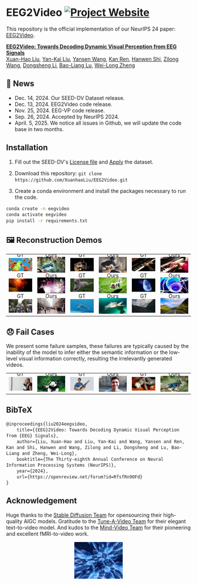 # EEG2Video [![Project Website](https://img.shields.io/badge/Project-Website-orange)](https://bcmi.sjtu.edu.cn/home/eeg2video/)

This repository is the official implementation of our NeurIPS 24 paper: [EEG2Video](https://nips.cc/virtual/2024/poster/95156).

**[EEG2Video: Towards Decoding Dynamic Visual Perception from EEG Signals](https://nips.cc/virtual/2024/poster/95156)**
<br/>
[Xuan-Hao Liu](https://scholar.google.com/citations?hl=zh-CN&user=99yIdXAAAAAJ), 
[Yan-Kai Liu](https://scholar.google.com/citations?user=ya-8ObcAAAAJ&hl=zh-CN), 
[Yansen Wang](https://scholar.google.com/citations?user=Hvbzb1kAAAAJ&hl=en), 
[Kan Ren](https://www.saying.ren/), 
[Hanwen Shi](https://github.com/IvyCharon), 
[Zilong Wang](https://scholar.google.com/citations?hl=en&user=gOaxHvMAAAAJ),
[Dongsheng Li](http://recmind.cn/), 
[Bao-Liang Lu](https://bcmi.sjtu.edu.cn/home/blu/), 
[Wei-Long Zheng](https://weilongzheng.github.io/)
<br/>

## 📣 News
- Dec. 14, 2024. Our SEED-DV Dataset release.
- Dec. 13, 2024. EEG2Video code release.
- Nov. 25, 2024. EEG-VP code release.
- Sep. 26, 2024. Accepted by NeurIPS 2024.
- April. 5, 2025. We notice all issues in Github, we will update the code base in two months.

## Installation

1. Fill out the SEED-DV's [License file](https://cloud.bcmi.sjtu.edu.cn/sharing/o64PBIsIc) and [Apply](https://bcmi.sjtu.edu.cn/ApplicationForm/apply_form/) the dataset.

2. Download this repository: ``git clone https://github.com/XuanhaoLiu/EEG2Video.git``

3. Create a conda environment and install the packages necessary to run the code.

```bash
conda create -n eegvideo
conda activate eegvideo
pip install -r requirements.txt
```

## 🖼️ Reconstruction Demos
<table class="center">
      <tr style="line-height: 0">
      <td colspan="1" style="border: none; text-align: center">GT</td> <td colspan="1" style="border: none; text-align: center">Ours</td>
      <td colspan="1" style="border: none; text-align: center">GT</td> <td colspan="1" style="border: none; text-align: center">Ours</td>
      <td colspan="1" style="border: none; text-align: center">GT</td> <td colspan="1" style="border: none; text-align: center">Ours</td>
      </tr>
      <td style="border: none"><img src="assets/origif/image1.GIF"></td>
      <td style="border: none"><img src="assets/recgif/image1.GIF"></td>
      <td style="border: none"><img src="assets/origif/image2.GIF"></td>
      <td style="border: none"><img src="assets/recgif/image2.GIF"></td>
      <td style="border: none"><img src="assets/origif/image3.GIF"></td>
      <td style="border: none"><img src="assets/recgif/image3.GIF"></td>
      </tr>
      <tr style="line-height: 0">
      <td colspan="1" style="border: none; text-align: center">GT</td> <td colspan="1" style="border: none; text-align: center">Ours</td>
      <td colspan="1" style="border: none; text-align: center">GT</td> <td colspan="1" style="border: none; text-align: center">Ours</td>
      <td colspan="1" style="border: none; text-align: center">GT</td> <td colspan="1" style="border: none; text-align: center">Ours</td>
      </tr>
      <td style="border: none"><img src="assets/origif/image4.GIF"></td>
      <td style="border: none"><img src="assets/recgif/image4.GIF"></td>
      <td style="border: none"><img src="assets/origif/image7.GIF"></td>
      <td style="border: none"><img src="assets/recgif/image7.GIF"></td>
      <td style="border: none"><img src="assets/origif/image8.GIF"></td>
      <td style="border: none"><img src="assets/recgif/image8.GIF"></td>
      </tr>
      <tr style="line-height: 0">
      <td colspan="1" style="border: none; text-align: center">GT</td> <td colspan="1" style="border: none; text-align: center">Ours</td>
      <td colspan="1" style="border: none; text-align: center">GT</td> <td colspan="1" style="border: none; text-align: center">Ours</td>
      <td colspan="1" style="border: none; text-align: center">GT</td> <td colspan="1" style="border: none; text-align: center">Ours</td>
      </tr>
      <td style="border: none"><img src="assets/origif/image10.GIF"></td>
      <td style="border: none"><img src="assets/recgif/image10.GIF"></td>
      <td style="border: none"><img src="assets/origif/image15.GIF"></td>
      <td style="border: none"><img src="assets/recgif/image15.GIF"></td>
      <td style="border: none"><img src="assets/origif/image33.GIF"></td>
      <td style="border: none"><img src="assets/recgif/image33.GIF"></td>
      </tr>
  </table>

## 😞 Fail Cases
We present some failure samples, these failures are typically caused by the inability of the model to infer either the semantic information or the low-level visual information correctly, resulting the irrelevantly generated videos.
<table class="center">
      <tr style="line-height: 0">
      <td colspan="1" style="border: none; text-align: center">GT</td> <td colspan="1" style="border: none; text-align: center">Ours</td>
      <td colspan="1" style="border: none; text-align: center">GT</td> <td colspan="1" style="border: none; text-align: center">Ours</td>
      <td colspan="1" style="border: none; text-align: center">GT</td> <td colspan="1" style="border: none; text-align: center">Ours</td>
      </tr>
      <td style="border: none"><img src="assets/origif/image41.GIF"></td>
      <td style="border: none"><img src="assets/recgif/image41.GIF"></td>
      <td style="border: none"><img src="assets/origif/image43.GIF"></td>
      <td style="border: none"><img src="assets/recgif/image43.GIF"></td>
      <td style="border: none"><img src="assets/origif/image42.GIF"></td>
      <td style="border: none"><img src="assets/recgif/image42.GIF"></td>
      </tr>
  </table>

## BibTeX
```
@inproceedings{liu2024eegvideo,
    title={{EEG}2Video: Towards Decoding Dynamic Visual Perception from {EEG} Signals},
    author={Liu, Xuan-Hao and Liu, Yan-Kai and Wang, Yansen and Ren, Kan and Shi, Hanwen and Wang, Zilong and Li, Dongsheng and Lu, Bao-Liang and Zheng, Wei-Long},
    booktitle={The Thirty-eighth Annual Conference on Neural Information Processing Systems (NeurIPS)},
    year={2024},
    url={https://openreview.net/forum?id=RfsfRn9OFd}
}
```

## Acknowledgement
Huge thanks to the [Stable Diffusion Team](https://stablediffusionweb.com/) for opensourcing their high-quality AIGC models. Gratitude to the [Tune-A-Video Team](https://tuneavideo.github.io/) for their elegant text-to-video model. And kudos to the [Mind-Video Team](https://www.mind-video.com/) for their pioneering and excellent fMRI-to-video work.

<div align="center">
    <img src="assets/galaxy_brain.gif" alt="galaxy brain" height=100 />
</div>

